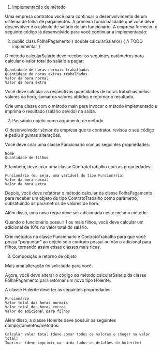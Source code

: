 1) Implementação de método

Uma empresa contratou você para continuar o desenvolvimento de um sistema de folha de pagamentos.
A primeira funcionalidade que você deve desenvolver é o cálculo de salário de um funcionário.
A empresa forneceu o seguinte código já desenvolvido para você continuar a implementação:

2) public class FolhaPagamento {
    double calcularSalario() {
        // TODO implementar
    }

O método calcularSalario deve receber os seguintes parâmetros para calcular o valor total do salário a pagar:

    Quantidade de horas normais trabalhadas
    Quantidade de horas extras trabalhadas
    Valor da hora normal
    Valor da hora extra

Você deve calcular as respectivas quantidades de horas trabalhas pelos valores da hora, somar os valores obtidos e retornar o resultado.

Crie uma classe com o método main para invocar o método implementado e imprima o resultado (salário devido) na saída.

2) Passando objeto como argumento de método

O desenvolvedor sênior da empresa que te contratou revisou o seu código e pediu algumas alterações.

Você deve criar uma classe Funcionario com as seguintes propriedades:

    Nome
    Quantidade de filhos

E também, deve criar uma classe ContratoTrabalho com as propriedades:

    Funcionário (ou seja, uma variável do tipo Funcionario)
    Valor da hora normal
    Valor da hora extra

Depois, você deve refatorar o método calcular da classe FolhaPagamento para receber um objeto do tipo ContratoTrabalho como parâmetro, substituindo os parâmetros de valores de hora.

Além disso, uma nova regra deve ser adicionada neste mesmo método:

Quando o funcionário possuir 1 ou mais filhos, você deve calcular um adicional de 10% no valor total do salário.

Crie métodos na classe Funcionario e ContratoTrabalho para que você possa "perguntar" ao objeto se o contrato possui ou não o adicional para filhos, tornando assim essas classes mais ricas.

3) Composição e retorno de objeto

Mais uma alteração foi solicitada para você.

Agora, você deve alterar o código do método calcularSalario da classe FolhaPagamento para retornar um novo tipo Holerite.

A classe Holerite deve ter as seguintes propriedades:

    Funcionário
    Valor total das horas normais
    Valor total das horas extras
    Valor do adicional para filhos

Além disso, a classe Holerite deve possuir os seguintes comportamentos/métodos:

    Calcular valor total (deve somar todos os valores e chegar no valor total)
    Imprimir (deve imprimir na saída todos os detalhes do holerite)
